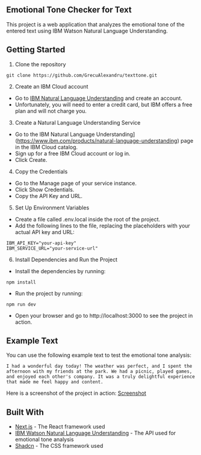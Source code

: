 ## Emotional Tone Checker for Text

This project is a web application that analyzes the emotional tone of the entered text using IBM Watson Natural Language Understanding.

## Getting Started

1. Clone the repository

```
git clone https://github.com/GrecuAlexandru/texttone.git
```

2. Create an IBM Cloud account
* Go to [IBM Natural Language Understanding](https://www.ibm.com/products/natural-language-understanding) and create an account.
* Unfortunately, you will need to enter a credit card, but IBM offers a free plan and will not charge you.

3. Create a Natural Language Understanding Service
* Go to the IBM Natural Language Understanding](https://www.ibm.com/products/natural-language-understanding) page in the IBM Cloud catalog.
* Sign up for a free IBM Cloud account or log in.
* Click Create.

4. Copy the Credentials
* Go to the Manage page of your service instance.
* Click Show Credentials.
* Copy the API Key and URL.

5. Set Up Environment Variables
* Create a file called .env.local inside the root of the project.
* Add the following lines to the file, replacing the placeholders with your actual API key and URL:

```
IBM_API_KEY="your-api-key"
IBM_SERVICE_URL="your-service-url"
```

6. Install Dependencies and Run the Project
* Install the dependencies by running:

```
npm install
```

* Run the project by running:

```
npm run dev
```

* Open your browser and go to http://localhost:3000 to see the project in action.

## Example Text

You can use the following example text to test the emotional tone analysis:

```
I had a wonderful day today! The weather was perfect, and I spent the afternoon with my friends at the park. We had a picnic, played games, and enjoyed each other's company. It was a truly delightful experience that made me feel happy and content.
```

Here is a screenshot of the project in action:
[Screenshot](docs/screenshot.png)

## Built With

* [Next.js](https://nextjs.org/) - The React framework used
* [IBM Watson Natural Language Understanding](https://www.ibm.com/products/natural-language-understanding) - The API used for emotional tone analysis
* [Shadcn](https://shadcn.com/) - The CSS framework used
